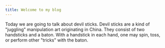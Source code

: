 ```yaml
---
title: Welcome to my blog
---
```


Today we are going to talk about devil sticks. Devil sticks are a kind of "juggling" manipulation art originating in China. They consist of two handsticks and a baton. With a handstick in each hand, one may spin, toss, or perform other "tricks" with the baton.
